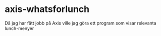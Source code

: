 # axis-whatsforlunch
Då jag har fått jobb på Axis ville jag göra ett program som visar relevanta lunch-menyer
